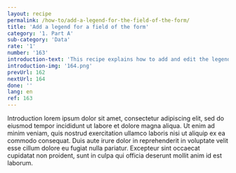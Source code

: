 ```yaml
---
layout: recipe
permalink: /how-to/add-a-legend-for-the-field-of-the-form/
title: 'Add a legend for a field of the form'
category: '1. Part A'
sub-category: 'Data'
rate: '1'
number: '163'
introduction-text: 'This recipe explains how to add and edit the legend text that can be set below each field to give more information to the user filling the form.'
introduction-img: '164.png'
prevUrl: 162
nextUrl: 164
done: ''
lang: en
ref: 163
---
```


Introduction lorem ipsum dolor sit amet, consectetur adipiscing elit, sed do eiusmod tempor incididunt ut labore et dolore magna aliqua. Ut enim ad minim veniam, quis nostrud exercitation ullamco laboris nisi ut aliquip ex ea commodo consequat. Duis aute irure dolor in reprehenderit in voluptate velit esse cillum dolore eu fugiat nulla pariatur. Excepteur sint occaecat cupidatat non proident, sunt in culpa qui officia deserunt mollit anim id est laborum.

